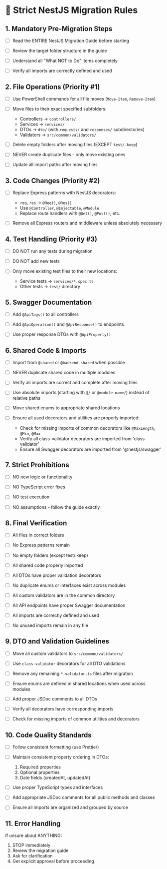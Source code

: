 # 🚨 Strict NestJS Migration Rules

## 1. Mandatory Pre-Migration Steps

- [ ] Read the ENTIRE NestJS Migration Guide before starting

- [ ] Review the target folder structure in the guide

- [ ] Understand all "What NOT to Do" items completely

- [ ] Verify all imports are correctly defined and used

## 2. File Operations (Priority #1)

- [ ] Use PowerShell commands for all file moves (`Move-Item`, `Remove-Item`)

- [ ] Move files to their exact specified subfolders:

  - Controllers → `controllers/`
  - Services → `services/`
  - DTOs → `dto/` (with `requests/` and `responses/` subdirectories)
  - Validators → `src/common/validators/`

- [ ] Delete empty folders after moving files (EXCEPT `test/.keep`)

- [ ] NEVER create duplicate files - only move existing ones

- [ ] Update all import paths after moving files

## 3. Code Changes (Priority #2)

- [ ] Replace Express patterns with NestJS decorators:

  - `req`, `res` → `@Req()`, `@Res()`
  - Use `@Controller`, `@Injectable`, `@Module`
  - Replace route handlers with `@Get()`, `@Post()`, etc.

- [ ] Remove all Express routers and middleware unless absolutely necessary

## 4. Test Handling (Priority #3)

- [ ] DO NOT run any tests during migration

- [ ] DO NOT add new tests

- [ ] Only move existing test files to their new locations:

  - Service tests → `services/*.spec.ts`
  - Other tests → `test/` directory

## 5. Swagger Documentation

- [ ] Add `@ApiTags()` to all controllers

- [ ] Add `@ApiOperation()` and `@ApiResponse()` to endpoints

- [ ] Use proper response DTOs with `@ApiProperty()`

## 6. Shared Code & Imports

- [ ] Import from `@shared` or `@backend-shared` when possible

- [ ] NEVER duplicate shared code in multiple modules

- [ ] Verify all imports are correct and complete after moving files

- [ ] Use absolute imports (starting with `@/` or `@module-name/`) instead of relative paths

- [ ] Move shared enums to appropriate shared locations

- [ ] Ensure all used decorators and utilities are properly imported:
  - Check for missing imports of common decorators like `@MaxLength`, `@Min`, `@Max`
  - Verify all class-validator decorators are imported from 'class-validator'
  - Ensure all Swagger decorators are imported from '@nestjs/swagger'

## 7. Strict Prohibitions

- [ ] NO new logic or functionality

- [ ] NO TypeScript error fixes

- [ ] NO test execution

- [ ] NO assumptions - follow the guide exactly

## 8. Final Verification

- [ ] All files in correct folders

- [ ] No Express patterns remain

- [ ] No empty folders (except test/.keep)

- [ ] All shared code properly imported

- [ ] All DTOs have proper validation decorators

- [ ] No duplicate enums or interfaces exist across modules

- [ ] All custom validators are in the common directory

- [ ] All API endpoints have proper Swagger documentation

- [ ] All imports are correctly defined and used

- [ ] No unused imports remain in any file

## 9. DTO and Validation Guidelines

- [ ] Move all custom validators to `src/common/validators/`

- [ ] Use `class-validator` decorators for all DTO validations

- [ ] Remove any remaining `*.validator.ts` files after migration

- [ ] Ensure enums are defined in shared locations when used across modules

- [ ] Add proper JSDoc comments to all DTOs

- [ ] Verify all decorators have corresponding imports

- [ ] Check for missing imports of common utilities and decorators

## 10. Code Quality Standards

- [ ] Follow consistent formatting (use Prettier)

- [ ] Maintain consistent property ordering in DTOs:
  1. Required properties
  2. Optional properties
  3. Date fields (createdAt, updatedAt)

- [ ] Use proper TypeScript types and interfaces

- [ ] Add appropriate JSDoc comments for all public methods and classes

- [ ] Ensure all imports are organized and grouped by source

## 11. Error Handling

If unsure about ANYTHING:
1. STOP immediately
2. Review the migration guide
3. Ask for clarification
4. Get explicit approval before proceeding
